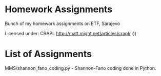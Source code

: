 Homework Assignments
====================

Bunch of my homework assignments on ETF, Sarajevo

Licensed under: CRAPL http://matt.might.net/articles/crapl/ :))

List of Assignments
====================
MMS\shannon_fano_coding.py - Shannon-Fano coding done in Python.
